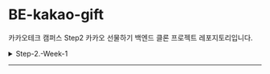 # BE-kakao-gift
카카오테크 캠퍼스 Step2 카카오 선물하기 백엔드 클론 프로젝트 레포지토리입니다.

<details>
<summary>Step-2.-Week-1</summary>
<div>
  
## 카카오 테크 캠퍼스 2단계 - BE - 1주차 클론 과제

</br>

## **과제명**
```

```
</br>

## **과제 설명**

✅**과제 1.**
```

```

</br>

✅**과제 2.**

```

```

</br>

✅**과제 3.**

```

```

</br>

## **과제 상세 : 수강생들이 과제를 진행할 때, 유념해야할 것**
```

```
</br>

## **코드리뷰 관련: PR시, 아래 내용을 포함하여 코멘트 남겨주세요.**
Pull Request 제목과 내용은 아래와 같이 작성 해주세요.

**1. PR 제목:**

>- PR 제목 : 부산대 BE_라이언_1주차 과제

</br>

**1. PR 내용:**

>- 코드 작성하면서 어려웠던 점
>- 코드 리뷰 시, 멘토님이 중점적으로 리뷰해줬으면 하는 부분

</br>

</div>
</details>

---
